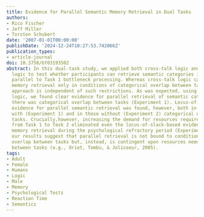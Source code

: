 ```yaml
---
title: Evidence for Parallel Semantic Memory Retrieval in Dual Tasks
authors:
- Rico Fischer
- Jeff Miller
- Torsten Schubert
date: '2007-01-01T00:00:00'
publishDate: '2024-12-24T10:27:53.742066Z'
publication_types:
- article-journal
doi: 10.3758/bf03193502
abstract: In this dual-task study, we applied both cross-talk logic and locus-of-slack
  logic to test whether participants can retrieve semantic categories in Task 2 in
  parallel to Task 1 bottleneck processing. Whereas cross-talk logic can detect parallel
  memory retrieval only in conditions of categorical overlap between tasks, the locus-of-slack
  approach is independent of such restrictions. As was expected, using the cross-talk
  logic, we found clear evidence for parallel retrieval of semantic categories when
  there was categorical overlap between tasks (Experiment 1). Locus-of-slack-based
  evidence for parallel semantic retrieval was found, however, both in conditions
  with (Experiment 1) and in those without (Experiment 2) categorical overlap between
  tasks. Crucially,however, increasing the demand for resources required to switch
  from Task 1 to Task 2 eliminated even the locus-of-slack-based evidence for parallel
  memory retrieval during the psychological refractory period (Experiment 3). Together,
  our results suggest that parallel retrieval is not bound to conditions of categorical
  overlap between tasks but, instead, is contingent upon resources needed for switching
  between tasks (e.g., Oriet, Tombu, & Jolicoeur, 2005).
tags:
- Adult
- Female
- Humans
- Logic
- Male
- Memory
- Psychological Tests
- Reaction Time
- Semantics
---
```

